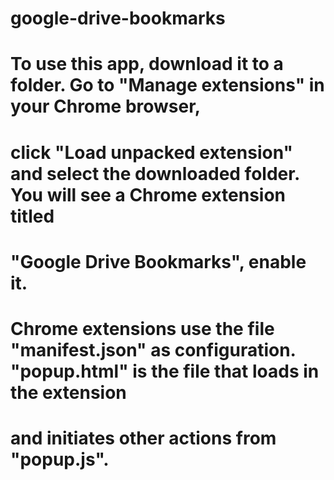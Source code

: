 # google-drive-bookmarks

# To use this app, download it to a folder. Go to "Manage extensions" in your Chrome browser, 
# click "Load unpacked extension" and select the downloaded folder. You will see a Chrome extension titled
# "Google Drive Bookmarks", enable it. 


# Chrome extensions use the file "manifest.json" as configuration. "popup.html" is the file that loads in the extension
# and initiates other actions from "popup.js".